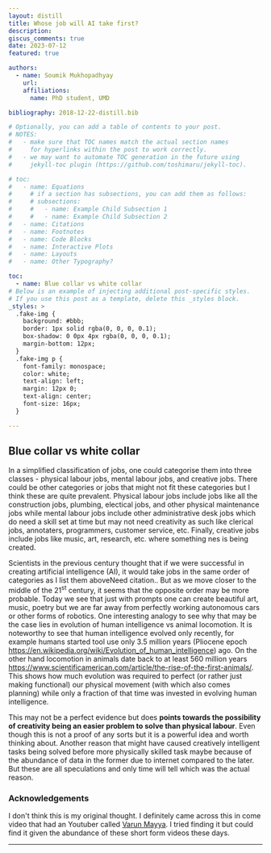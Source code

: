 ```yaml
---
layout: distill
title: Whose job will AI take first?
description: 
giscus_comments: true
date: 2023-07-12
featured: true

authors:
  - name: Soumik Mukhopadhyay
    url: 
    affiliations:
      name: PhD student, UMD

bibliography: 2018-12-22-distill.bib

# Optionally, you can add a table of contents to your post.
# NOTES:
#   - make sure that TOC names match the actual section names
#     for hyperlinks within the post to work correctly.
#   - we may want to automate TOC generation in the future using
#     jekyll-toc plugin (https://github.com/toshimaru/jekyll-toc).

# toc:
#   - name: Equations
#     # if a section has subsections, you can add them as follows:
#     # subsections:
#     #   - name: Example Child Subsection 1
#     #   - name: Example Child Subsection 2
#   - name: Citations
#   - name: Footnotes
#   - name: Code Blocks
#   - name: Interactive Plots
#   - name: Layouts
#   - name: Other Typography?

toc:
  - name: Blue collar vs white collar
# Below is an example of injecting additional post-specific styles.
# If you use this post as a template, delete this _styles block.
_styles: >
  .fake-img {
    background: #bbb;
    border: 1px solid rgba(0, 0, 0, 0.1);
    box-shadow: 0 0px 4px rgba(0, 0, 0, 0.1);
    margin-bottom: 12px;
  }
  .fake-img p {
    font-family: monospace;
    color: white;
    text-align: left;
    margin: 12px 0;
    text-align: center;
    font-size: 16px;
  }

---
```


## Blue collar vs white collar

In a simplified classification of jobs, one could categorise them into three classes - physical labour jobs, mental labour jobs, and creative jobs. There could be other categories or jobs that might not fit these categories but I think these are quite prevalent. Physical labour jobs include jobs like all the construction jobs, plumbing, electical jobs, and other physical maintenance jobs while mental labour jobs include other administrative desk jobs which do need a skill set at time but may not need creativity as such like clerical jobs, annotaters, programmers, customer service, etc. Finally, creative jobs include jobs like music, art, research, etc. where something nes is being created. 

Scientists in the previous century thought that if we were successful in creating artificial intelligence (AI), it would take jobs in the same order of categories as I list them above<d-footnote>Need citation.</d-footnote>. But as we move closer to the middle of the 21<sup>st</sup> century, it seems that the opposite order may be more probable. Today we see that just with prompts one can create beautiful art, music, poetry but we are far away from perfectly working autonomous cars or other forms of robotics. One interesting analogy to see why that may be the case lies in evolution of human intelligence vs animal locomotion. It is noteworthy to see that human intelligence evolved only recently, for example humans started tool use only 3.5 million years (Pliocene epoch <d-footnote><a href="https://en.wikipedia.org/wiki/Evolution_of_human_intelligence">https://en.wikipedia.org/wiki/Evolution_of_human_intelligence</a></d-footnote>) ago. On the other hand locomotion in animals date back to at least 560 million years <d-footnote><a href="https://www.scientificamerican.com/article/the-rise-of-the-first-animals">https://www.scientificamerican.com/article/the-rise-of-the-first-animals/</a></d-footnote>. This shows how much evolution was required to perfect (or rather just making functional) our physical movement (with which also comes planning) while only a fraction of that time was invested in evolving human intelligence. 

This may not be a perfect evidence but does **points towards the possibility of creativity being an easier problem to solve than physical labour**. Even though this is not a proof of any sorts but it is a powerful idea and worth thinking about. Another reason that might have caused creatively intelligent tasks being solved before more physically skilled task maybe because of the abundance of data in the former due to internet compared to the later. But these are all speculations and only time will tell which was the actual reason.


### Acknowledgements
I don't think this is my original thought. I definitely came across this in come video that had an Youtuber called [Varun Mayya](https://www.youtube.com/@VarunMayya). I tried finding it but could find it given the abundance of these short form videos these days. 

<!-- 
[^1]: Need citation.

[^2]: https://en.wikipedia.org/wiki/Evolution_of_human_intelligence

[^3]: https://www.scientificamerican.com/article/the-rise-of-the-first-animals/ -->



---
